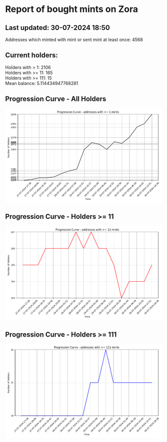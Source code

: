 # Report of bought mints on Zora
## Last updated: 30-07-2024 18:50
Addresses which minted with mint or sent mint at least once: 4568

## Current holders:
Holders with > 1: 2106  
Holders with >= 11: 165  
Holders with >= 111: 15  
Mean balance: 5.114434947768281  

## Progression Curve - All Holders
![addresses with >= 1 mint](progression_curve_all.png)
## Progression Curve - Holders >= 11
![addresses with >= 11 mints](progression_curve_gt_11.png)
## Progression Curve - Holders >= 111
![addresses with >= 111 mints](progression_curve_gt_111.png)
